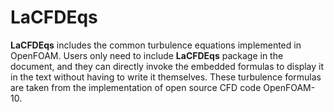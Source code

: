 # LaCFDEqs

**LaCFDEqs** includes the common turbulence equations implemented in OpenFOAM. Users only need to include **LaCFDEqs** package in the document, and they can directly invoke the embedded  formulas to display it in the text without having to write it themselves. These turbulence formulas are taken from the implementation of open source CFD code OpenFOAM-10. 
